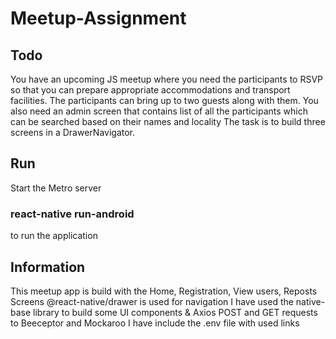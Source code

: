 # Meetup-Assignment

## Todo
You have an upcoming JS meetup where you need the participants to RSVP so that you can prepare appropriate accommodations and transport facilities. The participants can bring up to two guests along with them.
You also need an admin screen that contains list of all the participants which can be searched based on their names and locality
The task is to build three screens in a DrawerNavigator.

## Run
Start the Metro server 
### react-native run-android
to run the application

## Information
This meetup app is build with the Home, Registration, View users, Reposts Screens @react-native/drawer is used for navigation
I have used the native-base library to build some UI components & Axios POST and GET requests to Beeceptor and Mockaroo
I have include the .env file with used links 


